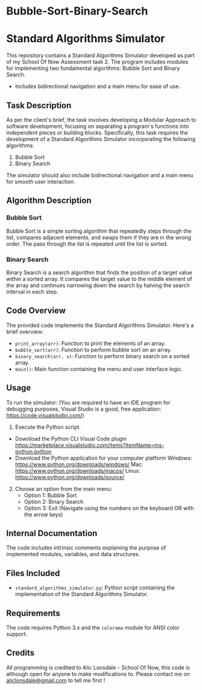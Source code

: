 # Bubble-Sort-Binary-Search


# Standard Algorithms Simulator

This repository contains a Standard Algorithms Simulator developed as part of my School Of Now Assessment task 2. The program includes modules for implementing two fundamental algorithms: Bubble Sort and Binary Search. 
- Includes bidirectional navigation and a main menu for ease of use.

## Task Description

As per the client's brief, the task involves developing a Modular Approach to software development, focusing on separating a program's functions into independent pieces or building blocks. Specifically, this task requires the development of a Standard Algorithms Simulator incorporating the following algorithms:

1. Bubble Sort
2. Binary Search

The simulator should also include bidirectional navigation and a main menu for smooth user interaction.

## Algorithm Description

### Bubble Sort
Bubble Sort is a simple sorting algorithm that repeatedly steps through the list, compares adjacent elements, and swaps them if they are in the wrong order. The pass through the list is repeated until the list is sorted.

### Binary Search
Binary Search is a search algorithm that finds the position of a target value within a sorted array. It compares the target value to the middle element of the array and continues narrowing down the search by halving the search interval in each step.

## Code Overview

The provided code implements the Standard Algorithms Simulator. Here's a brief overview:

- `print_array(arr)`: Function to print the elements of an array.
- `bubble_sort(arr)`: Function to perform bubble sort on an array.
- `binary_search(arr, x)`: Function to perform binary search on a sorted array.
- `main()`: Main function containing the menu and user interface logic.

## Usage

To run the simulator:
(You are required to have an IDE program for debugging purposes, Visual Studio is a good, free application: https://code.visualstudio.com/)
1. Execute the Python script.
  - Download the Python CLI Visual Code plugin
    https://marketplace.visualstudio.com/items?itemName=ms-python.python
  - Download the Python application for your computer platform
    Windows: https://www.python.org/downloads/windows/
    Mac: https://www.python.org/downloads/macos/
    Linux: https://www.python.org/downloads/source/
2. Choose an option from the main menu:
   - Option 1: Bubble Sort
   - Option 2: Binary Search
   - Option 3: Exit
(Navigate using the numbers on the keyboard OR with the arrow keys)

## Internal Documentation

The code includes intrinsic comments explaining the purpose of implemented modules, variables, and data structures.

## Files Included

- `standard_algorithms_simulator.py`: Python script containing the implementation of the Standard Algorithms Simulator.

## Requirements

The code requires Python 3.x and the `colorama` module for ANSI color support.

## Credits

All programming is credited to Alic Lonsdale - School Of Now, this code is although open for anyone to make modifications to. Please contact me on aliclonsdale@gmail.com to tell me first !
